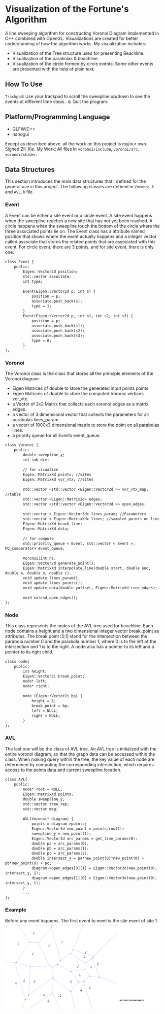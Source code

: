 # Visualization of the Fortune's Algorithm
A line sweeping algorithm for constructing Voronoi Diagram implemented in C++ combined with OpenGL. Visualizations are created for better understanding of how the algorithm works. My visualization includes:
- Visualization of the Tree structure used for presenting Beachline.
- Visualization of the parabolas & beachline.
- Visualization of the circle formed by circle events.
Some other events are presented with the help of plain text.

## How To Use
`Trackpad`: Use your trackpad to scroll the sweepline up/down to see the events at different time steps..
`Q`: Quit the program.

## Platform/Programming Language
- GLFW/C++
- nanogui

Except as described above, all the work on this project is my/our own. Signed Zili Xie.
My Work: All files in `voronoi/include`, `voronoi/src`, `voronoi/shader`.

## Data Structures
This section introduces the main data structures that I defined for the general use in this project. The following classes are defined in `Voronoi.h` and `AVL.h` file.

### Event
A Event can be either a site event or a circle event. A site event happens when the sweepline reaches a new site that has not yet been reached. A circle happens when the sweepline touch the bottom of the circle where the three associated points lie on. The Event class has a attribute named position that shows where the event actually happens and a integer vector called associate that stores the related points that are associated with this event. For circle event, there are 3 points, and for site event, there is only one.
```
class Event {
	public:
		Eigen::Vector2d position;
		std::vector associate;
		int type;

		Event(Eigen::Vector2d p, int s) {
			position = p;
			associate.push_back(s);
			type = 1;
		}
		Event(Eigen::Vector2d p, int s1, int s2, int s3) {
			position = p;
			associate.push_back(s1);
			associate.push_back(s2);
			associate.push_back(s3);
			type = 0;
		}
};
```

### Voronoi
The Voronoi class is the class that stores all the principle elements of the Voronoi diagram:
- Eigen Matrices of double to store the generated input points points.
- Eigen Matrices of double to store the computed Voronoi vertices vor_vtx.
- a Vector of 2x2 Matrix that collects each voronoi edges as a matrix edges.
- a vector of 3 dimensional vector that collects the parameters for all parabolas lines_param.
- a vector of 1000x3 dimensional matrix to store the point on all parabolas lines.
- a priority queue for all Events event_queue.
```
class Voronoi {
	public:
		double sweepline_y;
		int sub_div;

		// for visualize
		Eigen::MatrixXd points; //sites
		Eigen::MatrixXd vor_vtx; //sites

		std::vector <std::vector <Eigen::Vector2d >> vor_vtx_map; //table
		std::vector <Eigen::Matrix2d> edges;
		std::vector <std::vector <Eigen::Vector3d >> open_edges;

		std::vector < Eigen::Vector3d> lines_param; //Parameters
		std::vector < Eigen::MatrixXd> lines; //sampled points on line
		Eigen::MatrixXd beach_line;
		Eigen::MatrixXd data;

		// for compute
		std::priority_queue < Event, std::vector < Event >, PQ_comparator> event_queue;

		Voronoi(int n);
		Eigen::Vector2d generate_point();
		Eigen::MatrixXd interpolate_line(double start, double end, double a, double b, double c);
		void update_lines_param();
		void update_lines_points();
		void update_data(double yoffset, Eigen::MatrixXd tree_edges);

		void extend_open_edges();
};
```

### Node
This class represents the nodes of the AVL tree used for beachline. Each node contains a height and a two dimensional integer vector break_point as attributes. The break point [0,1] stand for the intersection between the parabola number 0 and the parabola number 1, where 0 is to the left of the intersection and 1 is to the right. A node also has a pointer to its left and a pointer to its right child.
```
class node{
	public:
		int height;
		Eigen::Vector2i break_point;
		node* left;
		node* right;

		node (Eigen::Vector2i bp) {
			height = 1;
			break_point = bp;
			left = NULL;
			right = NULL;
		}
};
```

### AVL
The last one will be the class of AVL tree. An AVL tree is initialized with the entire voronoi diagram, so that the graph data can be accessed within the class. When making query within the tree, the key value of each node are determined by computing the corresponding intersection, which requires access to the points data and current sweepline location.
```
class AVL{
	public:
		node* root = NULL;
		Eigen::MatrixXd points;
		double sweepline_y;
		std::vector tree_rep;
		std::vector msg;

		AVL(Voronoi* diagram) {
			points = diagram->points;
			Eigen::Vector3d new_point = points.row(1);
			sweepline_y = new_point(1);
			Eigen::Vector3d arc_params = get_line_params(0);
			double pa = arc_params(0);
			double pb = arc_params(1);
			double pc = arc_params(2);
			double intersect_y = pa*new_point(0)*new_point(0) + pb*new_point(0) + pc;
			diagram->open_edges[0][1] = Eigen::Vector3d(new_point(0), intersect_y, 1);
			diagram->open_edges[1][0] = Eigen::Vector3d(new_point(0), intersect_y, 1);
		}
		...
};
```

### Example
Before any event happens. The first event to meet is the site event of site 1.
![](images/1.png)
